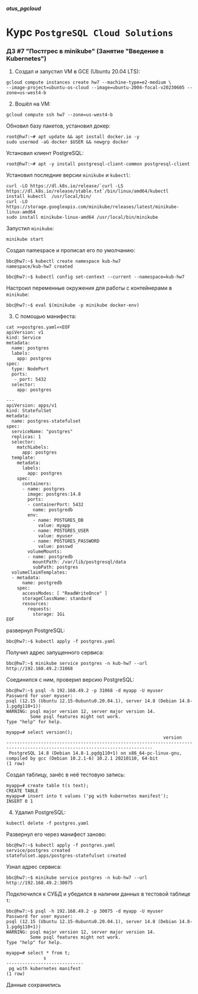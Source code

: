 ##### otus_pgcloud
# Курс `PostgreSQL Cloud Solutions`
### ДЗ #7 "Постгрес в minikube" (Занятие "Введение в Kubernetes")

1. Создал и запустил VM в GCE (Ubuntu 20.04 LTS):
```
gcloud compute instances create hw7 --machine-type=e2-medium \
--image-project=ubuntu-os-cloud --image=ubuntu-2004-focal-v20230605 --zone=us-west4-b
```

2. Вошёл на VM:
```
gcloud compute ssh hw7 --zone=us-west4-b
```

Обновил базу пакетов, установил докер:
```
root@hw7:~# apt update && apt install docker.io -y
sudo usermod -aG docker $USER && newgrp docker
```

Установил клиент PostgreSQL:
```
root@hw7:~# apt -y install postgresql-client-common postgresql-client
```

Установил последние версии `minikube` и `kubectl`:
```
curl -LO https://dl.k8s.io/release/`curl -LS https://dl.k8s.io/release/stable.txt`/bin/linux/amd64/kubectl
install kubectl  /usr/local/bin/
curl -LO https://storage.googleapis.com/minikube/releases/latest/minikube-linux-amd64
sudo install minikube-linux-amd64 /usr/local/bin/minikube
```

Запустил `minikube`:
```
minikube start
```

Создал namespace и прописал его по умолчанию:
```
bbc@hw7:~$ kubectl create namespace kub-hw7
namespace/kub-hw7 created

bbc@hw7:~$ kubectl config set-context --current --namespace=kub-hw7
```

Настроил переменные окружения для работы с контейнерами в `minikube`:
```
bbc@hw7:~$ eval $(minikube -p minikube docker-env)
```

3. С помощью манифеста:
```
cat >>postgres.yaml<<EOF
apiVersion: v1
kind: Service
metadata:
  name: postgres
  labels:
    app: postgres
spec:
  type: NodePort
  ports:
   - port: 5432
  selector:
    app: postgres

---
apiVersion: apps/v1
kind: StatefulSet
metadata:
  name: postgres-statefulset
spec:
  serviceName: "postgres"
  replicas: 1
  selector:
    matchLabels:
      app: postgres
  template:
    metadata:
      labels:
        app: postgres
    spec:
      containers:
      - name: postgres
        image: postgres:14.8
        ports:
        - containerPort: 5432
          name: postgredb
        env:
          - name: POSTGRES_DB
            value: myapp
          - name: POSTGRES_USER
            value: myuser
          - name: POSTGRES_PASSWORD
            value: passwd
        volumeMounts:
        - name: postgredb
          mountPath: /var/lib/postgresql/data
          subPath: postgres
  volumeClaimTemplates:
  - metadata:
      name: postgredb
    spec:
      accessModes: [ "ReadWriteOnce" ]
      storageClassName: standard
      resources:
        requests:
          storage: 1Gi
EOF
```

развернул PostgreSQL:
```
bbc@hw7:~$ kubectl apply -f postgres.yaml
```

Получил адрес запущенного сервиса:
```
bbc@hw7:~$ minikube service postgres -n kub-hw7 --url
http://192.168.49.2:31068
```

Соединился с ним, проверил версию PostgreSQL:
```
bbc@hw7:~$ psql -h 192.168.49.2 -p 31068 -d myapp -U myuser 
Password for user myuser: 
psql (12.15 (Ubuntu 12.15-0ubuntu0.20.04.1), server 14.8 (Debian 14.8-1.pgdg110+1))
WARNING: psql major version 12, server major version 14.
         Some psql features might not work.
Type "help" for help.

myapp=# select version();
                                                           version                                                           
-----------------------------------------------------------------------------------------------------------------------------
 PostgreSQL 14.8 (Debian 14.8-1.pgdg110+1) on x86_64-pc-linux-gnu, compiled by gcc (Debian 10.2.1-6) 10.2.1 20210110, 64-bit
(1 row)
```

Создал таблицу, занёс в неё тестовую запись:
```
myapp=# create table t(s text);
CREATE TABLE
myapp=# insert into t values ('pg with kubernetes manifest');
INSERT 0 1
```

4. Удалил PostgreSQL:
```
kubectl delete -f postgres.yaml
```

Развернул его через манифест заново:
```
bbc@hw7:~$ kubectl apply -f postgres.yaml
service/postgres created
statefulset.apps/postgres-statefulset created
```

Узнал адрес сервиса:
```
bbc@hw7:~$ minikube service postgres -n kub-hw7 --url
http://192.168.49.2:30075
```

Подключился к СУБД и убедился в наличии данных в тестовой таблице `t`:
```
bbc@hw7:~$ psql -h 192.168.49.2 -p 30075 -d myapp -U myuser 
Password for user myuser: 
psql (12.15 (Ubuntu 12.15-0ubuntu0.20.04.1), server 14.8 (Debian 14.8-1.pgdg110+1))
WARNING: psql major version 12, server major version 14.
         Some psql features might not work.
Type "help" for help.

myapp=# select * from t;
              s              
-----------------------------
 pg with kubernetes manifest
(1 row)
```

Данные сохранились